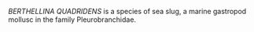 _BERTHELLINA QUADRIDENS_ is a species of sea slug, a marine gastropod mollusc in the family Pleurobranchidae.
